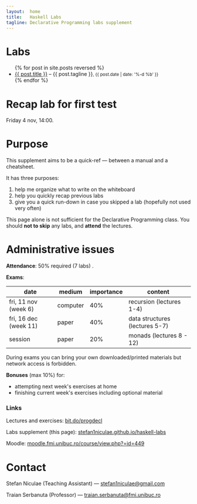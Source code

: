 ```yaml
---
layout:  home
title:   Haskell Labs
tagline: Declarative Programming labs supplement
---
```

# Labs
<ul class="posts">
  {% for post in site.posts reversed %}
    <li>
      <a href="{{ site.baseurl }}{{ post.url }}">{{ post.title }}</a>
      – {{ post.tagline }}<small>, {{ post.date | date: '%-d %b' }}</small>
    </li>
  {% endfor %}
</ul>

<h1 class="highlighted">Recap lab for first test</h1>
Friday 4 nov, 14:00.

# Purpose

This supplement aims to be a quick-ref — between a manual and a cheatsheet.

It has three purposes:

1. help me organize what to write on the whiteboard
2. help you quickly recap previous labs
3. give you a quick run-down in case you skipped a lab (hopefully not used very often)

This page alone is not sufficient for the Declarative Programming class. You  should **not to skip** any labs, and **attend** the lectures.


# Administrative issues

**Attendance**: 50% required  (7 labs) .

**Exams**:

| date                  | medium   | importance | content                        |
| --------------------- | -------- | ---------- | ------------------------------ |
| fri, 11 nov (week 6)  | computer | 40%        | recursion (lectures 1-4)       |
| fri, 16 dec (week 11) | paper    | 40%        | data structures (lectures 5-7) |
| session               | paper    | 20%        | monads (lectures 8 - 12)       |

During exams you can bring your own downloaded/printed materials but network access is forbidden.

**Bonuses** (max 10%) for:

* attempting next week's exercises at home
* finishing current week's exercises including optional material

### Links

Lectures and exercises: [bit.do/progdecl](http://bit.do/progdecl)

Labs supplement (this page): [stefan1niculae.github.io/haskell-labs](http://stefan1niculae.github.io/haskell-labs)

Moodle: [moodle.fmi.unibuc.ro/course/view.php?=id=449](moodle.fmi.unibuc.ro/course/view.php?=id=449)


# Contact

Stefan Niculae (Teaching Assistant) — stefan1niculae@gmail.com

Traian Serbanuta (Professor) — traian.serbanuta@fmi.unibuc.ro
